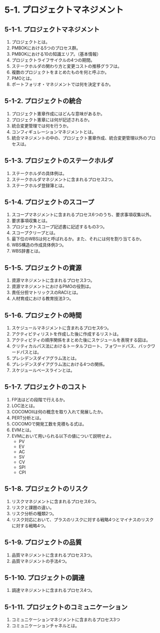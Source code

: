# 5-1. プロジェクトマネジメント

## 5-1-1. プロジェクトマネジメント

1. プロジェクトとは。
2. PMBOKにおける5つのプロセス群。
3. PMBOKにおける10の知識エリア。（基本情報）
4. プロジェクトライフサイクルの4つの期間。
5. ステークホルダの関わり方と変更コストの推移グラフは。
6. 複数のプロジェクトをまとめたものを何と呼ぶか。
7. PMOとは。
8. ポートフォリオ・マネジメントでは何を決定するか。

## 5-1-2. プロジェクトの統合

1. プロジェクト憲章作成にはどんな意味があるか。
2. プロジェクト憲章には何が記述されるか。
3. 統合変更管理では何を行うか。
4. コンフィギュレーションマネジメントとは。
5. 統合マネジメントの中の、プロジェクト憲章作成、統合変更管理以外のプロセスは。

## 5-1-3. プロジェクトのステークホルダ

1. ステークホルダの具体例は。
2. ステークホルダマネジメントに含まれるプロセス2つ。
3. ステークホルダ登録簿とは。

## 5-1-4. プロジェクトのスコープ

1. スコープマネジメントに含まれるプロセス6つのうち、要求事項収集以外。
2. 要求事項収集とは。
3. プロジェクトスコープ記述書に記述するもの3つ。
4. スコープクリープとは。
5. 最下位のWBSは何と呼ばれるか。また、それには何を割り当てるか。
6. WBS構造の作成具体例3つ。
7. WBS辞書とは。

## 5-1-5. プロジェクトの資源

1. 資源マネジメントに含まれるプロセス3つ。
2. 資源マネジメントにおけるPMOの役割は。
3. 責任分担マトリックスのRACIとは。
4. 人材育成における教育技法3つ。

## 5-1-6. プロジェクトの時間

1. スケジュールマネジメントに含まれるプロセス6つ。
2. アクティビティリストを作成した後に作成するリストは。
3. アクティビティの順序関係をまとめた後にスケジュールを表現する図は。
4. クリティカルパス法におけるトータルフロート、フォワードパス、バックワードパスとは。
4. プレシデンスダイアグラム法とは。
4. プレシデンスダイアグラム法における4つの関係。
4. スケジュールベースラインとは。

## 5-1-7. プロジェクトのコスト

1. FP法はどの段階で行えるか。
2. LOC法とは。
3. COCOMOⅡは何の概念を取り入れて発展したか。
4. PERT分析とは。
5. COCOMOで開発工数を見積もる式は。
6. EVMとは。
7. EVMにおいて用いられる以下の値について説明せよ。
   * PV
   * EV
   * AC
   * SV
   * CV
   * SPI
   * CPI

## 5-1-8. プロジェクトのリスク

1. リスクマネジメントに含まれるプロセス6つ。
2. リスクと課題の違い。
3. リスク分析の種類2つ。
4. リスク対応において、プラスのリスクに対する戦略4つとマイナスのリスクに対する戦略4つ。

## 5-1-9. プロジェクトの品質

1. 品質マネジメントに含まれるプロセス3つ。
1. 品質マネジメントの手法4つ。

## 5-1-10. プロジェクトの調達

1. 調達マネジメントに含まれるプロセス4つ。

## 5-1-11. プロジェクトのコミュニケーション

1. コミュニケーションマネジメントに含まれるプロセス3つ
2. コミュニケーションチャネルとは。